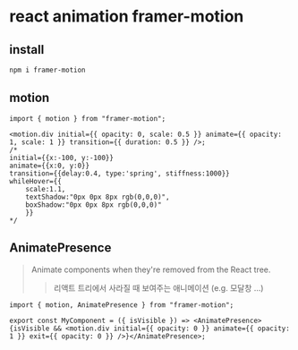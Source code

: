 # react animation framer-motion

## install

```sh
npm i framer-motion
```

## motion

```tsx
import { motion } from "framer-motion";

<motion.div initial={{ opacity: 0, scale: 0.5 }} animate={{ opacity: 1, scale: 1 }} transition={{ duration: 0.5 }} />;
/*
initial={{x:-100, y:-100}}
animate={{x:0, y:0}}
transition={{delay:0.4, type:'spring', stiffness:1000}}
whileHover={{
    scale:1.1,
    textShadow:"0px 0px 8px rgb(0,0,0)",
    boxShadow:"0px 0px 8px rgb(0,0,0)"
    }}
*/
```

## AnimatePresence

> Animate components when they're removed from the React tree.
>
> > 리액트 트리에서 사라질 때 보여주는 애니메이션 (e.g. 모달창 ...)

```tsx
import { motion, AnimatePresence } from "framer-motion";

export const MyComponent = ({ isVisible }) => <AnimatePresence>{isVisible && <motion.div initial={{ opacity: 0 }} animate={{ opacity: 1 }} exit={{ opacity: 0 }} />}</AnimatePresence>;
```
